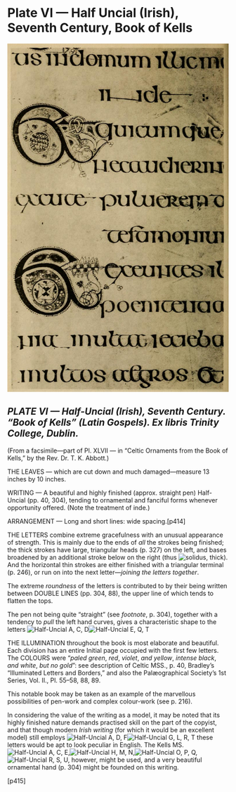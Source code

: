 # Plate VI — Half Uncial \(Irish\), Seventh Century, Book of Kells

![Plate VI.&#x2014;Half Uncial \(Irish\), Seventh Century, &#x201C;Book of Kells&#x201D; \(Latin Gospels\). Ex Libris Trinity College, Dublin. ](../.gitbook/assets/i444e-plate_vi.jpg)

## _PLATE VI — Half-Uncial \(Irish\), Seventh Century. “Book of Kells” \(Latin Gospels\). Ex libris Trinity College, Dublin._  <a id="plate06-note"></a>

\(From a facsimile—part of Pl. XLVII — in “Celtic Ornaments from the Book of Kells,” by the Rev. Dr. T. K. Abbott.\)

THE LEAVES — which are cut down and much damaged—measure 13 inches by 10 inches.

WRITING — A beautiful and highly finished \(approx. straight pen\) Half-Uncial \(pp. 40, 304\), tending to ornamental and fanciful forms whenever opportunity offered. \(Note the treatment of inde.\)

ARRANGEMENT — Long and short lines: wide spacing.\[p414\]

THE LETTERS combine extreme gracefulness with an unusual appearance of strength. This is mainly due to the ends of _all_ the strokes being finished; the thick strokes have large, triangular heads \(p. 327\) on the left, and bases broadened by an additional stroke below on the right \(thus ![solidus, thick](http://www.gutenberg.org/files/47089/47089-h/images/i414c1.jpg)\). And the horizontal thin strokes are either finished with a triangular terminal \(p. 246\), or run on into the next letter—_joining the letters together_.

The extreme _roundness_ of the letters is contributed to by their being written between DOUBLE LINES \(pp. 304, 88\), the upper line of which tends to flatten the tops.

The pen not being quite “straight” \(see _footnote_, p. 304\), together with a tendency to _pull_ the left hand curves, gives a characteristic shape to the letters ![Half-Uncial A, C, D](http://www.gutenberg.org/files/47089/47089-h/images/i414c2.jpg)![Half-Uncial E, Q, T](http://www.gutenberg.org/files/47089/47089-h/images/i414c3.jpg)

THE ILLUMINATION throughout the book is most elaborate and beautiful. Each division has an entire Initial page occupied with the first few letters. The COLOURS were “_paled green_, _red_, _violet_, _and yellow_, _intense black_, _and white_, _but no gold_”: see description of Celtic MSS., p. 40, Bradley’s “Illuminated Letters and Borders,” and also the Palæographical Society’s 1st Series, Vol. II., Pl. 55–58, 88, 89.

This notable book may be taken as an example of the marvellous possibilities of pen-work and complex colour-work \(see p. 216\).

In considering the value of the writing as a model, it may be noted that its highly finished nature demands practised skill on the part of the copyist, and that though modern _Irish writing_ \(for which it would be an excellent model\) still employs ![Half-Uncial A, D, F](http://www.gutenberg.org/files/47089/47089-h/images/i414c4.jpg)![Half-Uncial G, L, R, T](http://www.gutenberg.org/files/47089/47089-h/images/i414c5.jpg) these letters would be apt to look peculiar in English. The Kells MS. ![Half-Uncial A, C, E,](http://www.gutenberg.org/files/47089/47089-h/images/i414c6.jpg)![Half-Uncial H, M, N,](http://www.gutenberg.org/files/47089/47089-h/images/i414c7.jpg)![Half-Uncial O, P, Q,](http://www.gutenberg.org/files/47089/47089-h/images/i414c8.jpg)![Half-Uncial R, S, U,](http://www.gutenberg.org/files/47089/47089-h/images/i414c9.jpg) however, might be used, and a very beautiful ornamental hand \(p. 304\) might be founded on this writing.

\[p415\]

